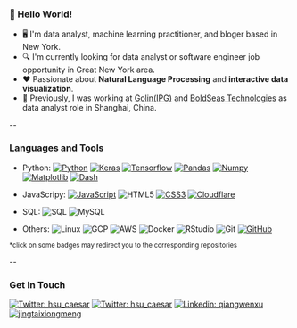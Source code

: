 ### 👋  Hello World!

* 🖥  I'm data analyst, machine learning practitioner, and bloger based in New York.
* 🔍  I'm currently looking for data analyst or software engineer job opportunity in Great New York area. 
* ❤️ Passionate about **Natural Language Processing** and **interactive data visualization**.
* 💼  Previously, I was working at <a href="https://www.interpublic.com/our-companies/golin/" target="_blank">Golin(IPG)</a> and <a href="https://www.boldseas.com/" target="_blank">BoldSeas Technologies</a> as data analyst role in Shanghai, China. 

--
### Languages and Tools

  - Python:
  [![Python](https://img.shields.io/badge/-Python-black?style=flat&logo=python)](https://github.com/x13-caesar/NewChinaNewspeak)
  [![Keras](https://img.shields.io/badge/-Keras-D00000?style=flat&logo=Keras&link=https://github.com/x13-caesar/PNS)](https://github.com/x13-caesar/PNS)
  [![Tensorflow](https://img.shields.io/badge/-Tensorflow-gray?style=flat&logo=tensorflow&link=https://github.com/x13-caesar/PNS)](https://github.com/x13-caesar/PNS) 
  [![Pandas](https://img.shields.io/badge/-Pandas-150458?style=flat&logo=Pandas&link=https://github.com/Quananhle/Python-AWS-TradingAI)](https://github.com/x13-caesar/NewChinaNewspeak)
  [![Numpy](https://img.shields.io/badge/-Numpy-lightgray?style=flat&logo=Numpy&logoColor=white&link=https://github.com/Quananhle/Python-AWS-TradingAI)](https://github.com/x13-caesar/NewChinaNewspeak)
  [![Matplotlib](https://img.shields.io/badge/-Matplotlib-black?style=flat&logo=Matplotlib&logoColor=white&link=https://github.com/x13-caesar/Recipe_Alternation_Inovation_SpoonacularAPI)](https://github.com/x13-caesar/Recipe_Alternation_Inovation_SpoonacularAPI)
  [![Dash](https://img.shields.io/badge/-Dash-9cf?style=flat&link=https://github.com/x13-caesar/NewChinaNewspeak)](https://github.com/x13-caesar/NewChinaNewspeak)

  - JavaScripy: 
  [![JavaScript](https://img.shields.io/badge/-JavaScript-black?style=flat&logo=javascript&link=https://github.com/x13-caesar/cloudflare-jsonapi)](https://github.com/x13-caesar/cloudflare-jsonapi)
  ![HTML5](https://img.shields.io/badge/-HTML5-E34F26?style=flat&logo=html5&logoColor=white)
  [![CSS3](https://img.shields.io/badge/-CSS3-1572B6?style=flat&logo=css3&link=https://github.com/x13-caesar/NewChinaNewspeak)](https://github.com/x13-caesar/NewChinaNewspeak) 
  [![Cloudflare](https://img.shields.io/badge/-Cloudflare-orange?style=flat&logo=Cloudflare&logoColor=white&link=https://github.com/x13-caesar/cloudflare-jsonapi)](https://github.com/x13-caesar/cloudflare-jsonapi) 

- SQL:
  ![SQL](https://img.shields.io/badge/-SQL-orange?style=flat&logo=sql)
  ![MySQL](https://img.shields.io/badge/-MySQL-informational?style=flat&logo=MySQL&logoColor=white)

- Others:
![Linux](https://img.shields.io/badge/-Linux-FCC624?style=flat&logo=linux&logoColor=black)
![GCP](https://img.shields.io/badge/-GCP-4285F4?style=flat&logo=google-cloud&logoColor=white)
![AWS](https://img.shields.io/badge/-AWS-232F3E?style=flat&logo=amazon-aws&logoColor=white)
![Docker](https://img.shields.io/badge/-Docker-2496ED?style=flat&logo=Docker&logoColor=white)
![RStudio](https://img.shields.io/badge/-Rstudio-75AADB?style=flat&logo=RStudio&logoColor=white)
![Git](https://img.shields.io/badge/-Git-F05032?style=flat&logo=git&logoColor=white)
[![GitHub](https://img.shields.io/badge/-GitHub-181717?style=flat&logo=github&link=https://github.com/x13-caesar)](https://github.com/x13-caesar)

<sup>*click on some badges may redirect you to the corresponding repositories</sup>

--

### Get In Touch

[![Twitter: hsu_caesar](https://img.shields.io/badge/-xuqiangwen1994@gmail.com-D14836?style=flat&logo=gmail&logoColor=white)](mailto:xuqiangwen1994@gmail.com)
[![Twitter: hsu_caesar](https://img.shields.io/twitter/follow/hsu_caesar?style=social)](https://twitter.com/hsu_caesar)
[![Linkedin: qiangwenxu](https://img.shields.io/badge/-Qiangwen_Xu-blue?style=flat-square&logo=Linkedin&logoColor=white&link=https://www.linkedin.com/in/thaianebraga/)](https://www.linkedin.com/in/thaianebraga/)
[![jingtaixiongmeng](https://img.shields.io/badge/-Blog:静态凶猛-black?style=flat&logo=hexo&logoColor=white)](mailto:xuqiangwen1994@gmail.com)
